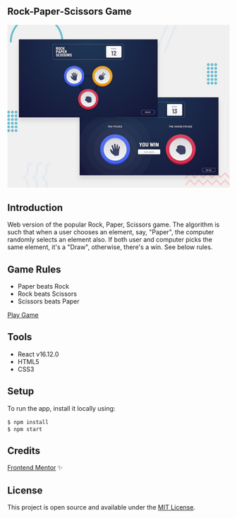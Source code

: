 ## Rock-Paper-Scissors Game

![Design preview for the Rock, Paper, Scissors coding challenge](./src/assets/desktop-preview.jpg)

## Introduction

Web version of the popular Rock, Paper, Scissors game. The algorithm is such that when a user chooses an element, say, "Paper", the computer randomly selects an element also. If both user and computer picks the same element, it's a "Draw", otherwise, there's a win. See below rules.

## Game Rules

- Paper beats Rock
- Rock beats Scissors
- Scissors beats Paper

[Play Game](https://rockpsc.netlify.app/)

## Tools

- React v16.12.0
- HTML5
- CSS3

## Setup

To run the app, install it locally using:

```
$ npm install
$ npm start

```

## Credits

[Frontend Mentor](https://www.frontendmentor.io/) :sparkles:

## License

This project is open source and available under the [MIT License](LICENSE.md).
